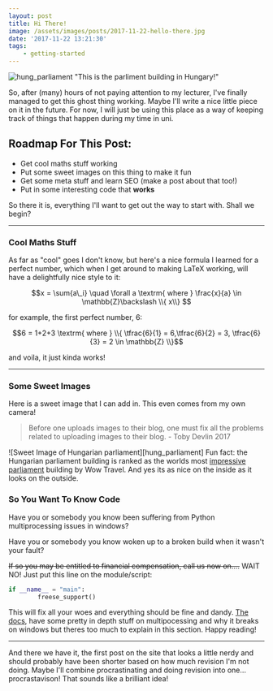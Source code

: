 ```yaml
---
layout: post
title: Hi There!
image: /assets/images/posts/2017-11-22-hello-there.jpg
date: '2017-11-22 13:21:30'
tags:
    - getting-started
---
```


![hung_parliament](blog/assets/images/content/2017/11/hungary-building.JPG) "This is the parliment building in Hungary!"

So, after (many) hours of not paying attention to my lecturer, I've finally managed to get this ghost thing working. Maybe I'll write a nice little piece on it in the future. For now, I will just be using this place as a way of keeping track of things that happen during my time in uni.

## Roadmap For This Post:

-   Get cool maths stuff working
-   Put some sweet images on this thing to make it fun
-   Get some meta stuff and learn SEO (make a post about that too!)
-   Put in some interesting code that **works**

So there it is, everything I'll want to get out the way to start with. Shall we begin?

---

### Cool Maths Stuff

As far as "cool" goes I don't know, but here's a nice formula I learned for a perfect number, which when I get around to making LaTeX working, will have a delightfully nice style to it:

$$x = \sum{a\_i} \quad \forall a \textrm{ where } \frac{x}{a} \in \mathbb{Z}\backslash \\{ x\\} $$

for example, the first perfect number, 6:

$$6 = 1+2+3 \textrm{ where } \\{ \tfrac{6}{1} = 6,\tfrac{6}{2} = 3, \tfrac{6}{3} = 2 \in \mathbb{Z} \\}$$

and voila, it just kinda works!

---

### Some Sweet Images

Here is a sweet image that I can add in. This even comes from my own camera!

> Before one uploads images to their blog, one must fix all the problems related to uploading images to their blog. - Toby Devlin 2017

![Sweet Image of Hungarian parliament][hung_parliament]
Fun fact: the Hungarian parliament building is ranked as the worlds most [impressive parliament](http://wowtravel.me/worlds-most-impressive-parliament-buildings/) building by Wow Travel. And yes its as nice on the inside as it looks on the outside.

### So You Want To Know Code

Have you or somebody you know been suffering from Python multiprocessing issues in windows?

Have you or somebody you know woken up to a broken build when it wasn't your fault?

~~If so you may be entitled to financial compensation, call us now on....~~ WAIT NO! Just put this line on the module/script:

```python
if __name__ = "main":
        freese_support()
```

This will fix all your woes and everything should be fine and dandy. [The docs](https://docs.python.org/2/library/multiprocessing.html#miscellaneous), have some pretty in depth stuff on multipocessing and why it breaks on windows but theres too much to explain in this section. Happy reading!

---

And there we have it, the first post on the site that looks a little nerdy and should probably have been shorter based on how much revision I'm not doing. Maybe I'll combine procrastinating and doing revision into one... procrastavison! That sounds like a brilliant idea!
